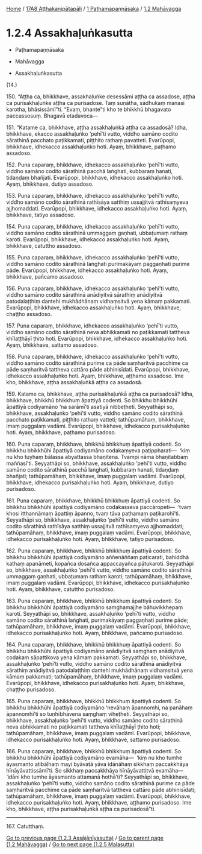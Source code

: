 
[Home](/) / [17A8 Aṭṭhakanipātapāḷi](../../../17A8.md) / [1 Paṭhamapaṇṇāsaka](../../1.md) / [1.2 Mahāvagga](../1.2.md)

# 1.2.4 Assakhaḷuṅkasutta

* Paṭhamapaṇṇāsaka

* Mahāvagga

* Assakhaḷuṅkasutta

(14.)

150\. “Aṭṭha ca, bhikkhave, assakhaḷuṅke desessāmi aṭṭha ca assadose, aṭṭha ca purisakhaḷuṅke aṭṭha ca purisadose. Taṃ suṇātha, sādhukaṃ manasi karotha, bhāsissāmī”ti. “Evaṃ, bhante”ti kho te bhikkhū bhagavato paccassosuṃ. Bhagavā etadavoca—

151\. “Katame ca, bhikkhave, aṭṭha assakhaḷuṅkā aṭṭha ca assadosā? Idha, bhikkhave, ekacco assakhaḷuṅko ‘pehī’ti vutto, viddho samāno codito sārathinā pacchato paṭikkamati, piṭṭhito rathaṃ pavatteti. Evarūpopi, bhikkhave, idhekacco assakhaḷuṅko hoti. Ayaṃ, bhikkhave, paṭhamo assadoso.

152\. Puna caparaṃ, bhikkhave, idhekacco assakhaḷuṅko ‘pehī’ti vutto, viddho samāno codito sārathinā pacchā laṅghati, kubbaraṃ hanati, tidaṇḍaṃ bhañjati. Evarūpopi, bhikkhave, idhekacco assakhaḷuṅko hoti. Ayaṃ, bhikkhave, dutiyo assadoso.

153\. Puna caparaṃ, bhikkhave, idhekacco assakhaḷuṅko ‘pehī’ti vutto, viddho samāno codito sārathinā rathīsāya satthiṃ ussajjitvā rathīsaṃyeva ajjhomaddati. Evarūpopi, bhikkhave, idhekacco assakhaḷuṅko hoti. Ayaṃ, bhikkhave, tatiyo assadoso.

154\. Puna caparaṃ, bhikkhave, idhekacco assakhaḷuṅko ‘pehī’ti vutto, viddho samāno codito sārathinā ummaggaṃ gaṇhati, ubbaṭumaṃ rathaṃ karoti. Evarūpopi, bhikkhave, idhekacco assakhaḷuṅko hoti. Ayaṃ, bhikkhave, catuttho assadoso.

155\. Puna caparaṃ, bhikkhave, idhekacco assakhaḷuṅko ‘pehī’ti vutto, viddho samāno codito sārathinā laṅghati purimakāyaṃ paggaṇhati purime pāde. Evarūpopi, bhikkhave, idhekacco assakhaḷuṅko hoti. Ayaṃ, bhikkhave, pañcamo assadoso.

156\. Puna caparaṃ, bhikkhave, idhekacco assakhaḷuṅko ‘pehī’ti vutto, viddho samāno codito sārathinā anādiyitvā sārathiṃ anādiyitvā patodalaṭṭhiṃ dantehi mukhādhānaṃ vidhaṃsitvā yena kāmaṃ pakkamati. Evarūpopi, bhikkhave, idhekacco assakhaḷuṅko hoti. Ayaṃ, bhikkhave, chaṭṭho assadoso.

157\. Puna caparaṃ, bhikkhave, idhekacco assakhaḷuṅko ‘pehī’ti vutto, viddho samāno codito sārathinā neva abhikkamati no paṭikkamati tattheva khīlaṭṭhāyī ṭhito hoti. Evarūpopi, bhikkhave, idhekacco assakhaḷuṅko hoti. Ayaṃ, bhikkhave, sattamo assadoso.

158\. Puna caparaṃ, bhikkhave, idhekacco assakhaḷuṅko ‘pehī’ti vutto, viddho samāno codito sārathinā purime ca pāde saṃharitvā pacchime ca pāde saṃharitvā tattheva cattāro pāde abhinisīdati. Evarūpopi, bhikkhave, idhekacco assakhaḷuṅko hoti. Ayaṃ, bhikkhave, aṭṭhamo assadoso. Ime kho, bhikkhave, aṭṭha assakhaḷuṅkā aṭṭha ca assadosā.

159\. Katame ca, bhikkhave, aṭṭha purisakhaḷuṅkā aṭṭha ca purisadosā? Idha, bhikkhave, bhikkhū bhikkhuṃ āpattiyā codenti. So bhikkhu bhikkhūhi āpattiyā codiyamāno ‘na sarāmī’ti asatiyā nibbeṭheti. Seyyathāpi so, bhikkhave, assakhaḷuṅko ‘pehī’ti vutto, viddho samāno codito sārathinā pacchato paṭikkamati, piṭṭhito rathaṃ vatteti; tathūpamāhaṃ, bhikkhave, imaṃ puggalaṃ vadāmi. Evarūpopi, bhikkhave, idhekacco purisakhaḷuṅko hoti. Ayaṃ, bhikkhave, paṭhamo purisadoso.

160\. Puna caparaṃ, bhikkhave, bhikkhū bhikkhuṃ āpattiyā codenti. So bhikkhu bhikkhūhi āpattiyā codiyamāno codakaṃyeva paṭippharati—  ‘kiṃ nu kho tuyhaṃ bālassa abyattassa bhaṇitena. Tvampi nāma bhaṇitabbaṃ maññasī’ti. Seyyathāpi so, bhikkhave, assakhaḷuṅko ‘pehī’ti vutto, viddho samāno codito sārathinā pacchā laṅghati, kubbaraṃ hanati, tidaṇḍaṃ bhañjati; tathūpamāhaṃ, bhikkhave, imaṃ puggalaṃ vadāmi. Evarūpopi, bhikkhave, idhekacco purisakhaḷuṅko hoti. Ayaṃ, bhikkhave, dutiyo purisadoso.

161\. Puna caparaṃ, bhikkhave, bhikkhū bhikkhuṃ āpattiyā codenti. So bhikkhu bhikkhūhi āpattiyā codiyamāno codakasseva paccāropeti—  ‘tvaṃ khosi itthannāmaṃ āpattiṃ āpanno, tvaṃ tāva paṭhamaṃ paṭikarohī’ti. Seyyathāpi so, bhikkhave, assakhaḷuṅko ‘pehī’ti vutto, viddho samāno codito sārathinā rathīsāya satthiṃ ussajjitvā rathīsaṃyeva ajjhomaddati; tathūpamāhaṃ, bhikkhave, imaṃ puggalaṃ vadāmi. Evarūpopi, bhikkhave, idhekacco purisakhaḷuṅko hoti. Ayaṃ, bhikkhave, tatiyo purisadoso.

162\. Puna caparaṃ, bhikkhave, bhikkhū bhikkhuṃ āpattiyā codenti. So bhikkhu bhikkhūhi āpattiyā codiyamāno aññenāññaṃ paṭicarati, bahiddhā kathaṃ apanāmeti, kopañca dosañca appaccayañca pātukaroti. Seyyathāpi so, bhikkhave, assakhaḷuṅko ‘pehī’ti vutto, viddho samāno codito sārathinā ummaggaṃ gaṇhati, ubbaṭumaṃ rathaṃ karoti; tathūpamāhaṃ, bhikkhave, imaṃ puggalaṃ vadāmi. Evarūpopi, bhikkhave, idhekacco purisakhaḷuṅko hoti. Ayaṃ, bhikkhave, catuttho purisadoso.

163\. Puna caparaṃ, bhikkhave, bhikkhū bhikkhuṃ āpattiyā codenti. So bhikkhu bhikkhūhi āpattiyā codiyamāno saṃghamajjhe bāhuvikkhepaṃ karoti. Seyyathāpi so, bhikkhave, assakhaḷuṅko ‘pehī’ti vutto, viddho samāno codito sārathinā laṅghati, purimakāyaṃ paggaṇhati purime pāde; tathūpamāhaṃ, bhikkhave, imaṃ puggalaṃ vadāmi. Evarūpopi, bhikkhave, idhekacco purisakhaḷuṅko hoti. Ayaṃ, bhikkhave, pañcamo purisadoso.

164\. Puna caparaṃ, bhikkhave, bhikkhū bhikkhuṃ āpattiyā codenti. So bhikkhu bhikkhūhi āpattiyā codiyamāno anādiyitvā saṃghaṃ anādiyitvā codakaṃ sāpattikova yena kāmaṃ pakkamati. Seyyathāpi so, bhikkhave, assakhaḷuṅko ‘pehī’ti vutto, viddho samāno codito sārathinā anādiyitvā sārathiṃ anādiyitvā patodalaṭṭhiṃ dantehi mukhādhānaṃ vidhaṃsitvā yena kāmaṃ pakkamati; tathūpamāhaṃ, bhikkhave, imaṃ puggalaṃ vadāmi. Evarūpopi, bhikkhave, idhekacco purisakhaḷuṅko hoti. Ayaṃ, bhikkhave, chaṭṭho purisadoso.

165\. Puna caparaṃ, bhikkhave, bhikkhū bhikkhuṃ āpattiyā codenti. So bhikkhu bhikkhūhi āpattiyā codiyamāno ‘nevāhaṃ āpannomhi, na panāhaṃ āpannomhī’ti so tuṇhībhāvena saṃghaṃ viheṭheti. Seyyathāpi so, bhikkhave, assakhaḷuṅko ‘pehī’ti vutto, viddho samāno codito sārathinā neva abhikkamati no paṭikkamati tattheva khīlaṭṭhāyī ṭhito hoti; tathūpamāhaṃ, bhikkhave, imaṃ puggalaṃ vadāmi. Evarūpopi, bhikkhave, idhekacco purisakhaḷuṅko hoti. Ayaṃ, bhikkhave, sattamo purisadoso.

166\. Puna caparaṃ, bhikkhave, bhikkhū bhikkhuṃ āpattiyā codenti. So bhikkhu bhikkhūhi āpattiyā codiyamāno evamāha—  ‘kiṃ nu kho tumhe āyasmanto atibāḷhaṃ mayi byāvaṭā yāva idānāhaṃ sikkhaṃ paccakkhāya hīnāyāvattissāmī’ti. So sikkhaṃ paccakkhāya hīnāyāvattitvā evamāha—  ‘idāni kho tumhe āyasmanto attamanā hothā’ti? Seyyathāpi so, bhikkhave, assakhaḷuṅko ‘pehī’ti vutto, viddho samāno codito sārathinā purime ca pāde saṃharitvā pacchime ca pāde saṃharitvā tattheva cattāro pāde abhinisīdati; tathūpamāhaṃ, bhikkhave, imaṃ puggalaṃ vadāmi. Evarūpopi, bhikkhave, idhekacco purisakhaḷuṅko hoti. Ayaṃ, bhikkhave, aṭṭhamo purisadoso. Ime kho, bhikkhave, aṭṭha purisakhaḷuṅkā aṭṭha ca purisadosā”ti.

---

167\. Catutthaṃ.



[Go to previous page (1.2.3 Assājānīyasutta)](1.2.3.md) / [Go to parent page (1.2 Mahāvagga)](../1.2.md) / [Go to next page (1.2.5 Malasutta)](1.2.5.md)


